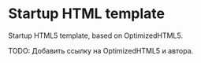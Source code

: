 <h1>Startup HTML template</h1>
<p>Startup HTML5 template, based on OptimizedHTML5.</p>

TODO: Добавить ссылку на OptimizedHTML5 и автора.
